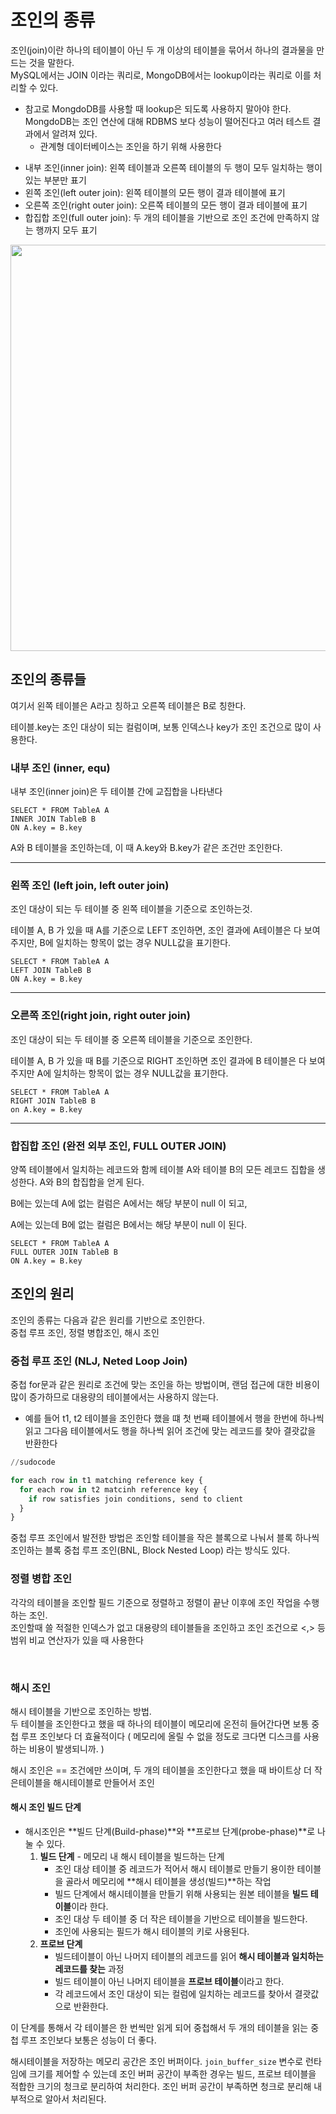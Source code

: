 # 조인의 종류

조인(join)이란 하나의 테이블이 아닌 두 개 이상의 테이블을 묶어서 하나의 결과물을 만드는 것을 말한다.  
MySQL에서는 JOIN 이라는 쿼리로, MongoDB에서는 lookup이라는 쿼리로 이를 처리할 수 있다.



* 참고로 MongdoDB를 사용할 때 lookup은 되도록 사용하지 말아야 한다. MongdoDB는 조인 연산에 대해 RDBMS 보다 성능이 떨어진다고 여러 테스트 결과에서 알려져 있다.
  * 관계형 데이터베이스는 조인을 하기 위해 사용한다



- 내부 조인(inner join): 왼쪽 테이블과 오른쪽 테이블의 두 행이 모두 일치하는 행이 있는 부분만 표기
- 왼쪽 조인(left outer join): 왼쪽 테이블의 모든 행이 결과 테이블에 표기
- 오른쪽 조인(right outer join): 오른쪽 테이블의 모든 행이 결과 테이블에 표기
- 합집합 조인(full outer join): 두 개의 테이블을 기반으로 조인 조건에 만족하지 않는 행까지 모두 표기

<img src="https://blog.kakaocdn.net/dn/b4E4qd/btrR2If8UJj/ZWovtcmKYrnL4nvITbzalK/img.png" width=650 hegiht=450>





## 조인의 종류들

여기서 왼쪽 테이블은 A라고 칭하고 오른쪽 테이블은 B로 칭한다.   


테이블.key는 조인 대상이 되는 컬럼이며, 보통 인덱스나 key가 조인 조건으로 많이 사용한다.   


### 내부 조인 (inner, equ)

내부 조인(inner join)은 두 테이블 간에 교집합을 나타낸다

```mysql
SELECT * FROM TableA A
INNER JOIN TableB B 
ON A.key = B.key
```

A와 B 테이블을 조인하는데, 이 때 A.key와 B.key가 같은 조건만 조인한다.



---

### 왼쪽 조인 (left join, left outer join)

조인 대상이 되는 두 테이블 중 왼쪽 테이블을 기준으로 조인하는것.  

테이블 A, B 가 있을 때 A를 기준으로 LEFT 조인하면, 조인 결과에 A테이블은 다 보여주지만, B에 일치하는 항목이 없는 경우 NULL값을 표기한다.  


```mysql
SELECT * FROM TableA A
LEFT JOIN TableB B 
ON A.key = B.key
```





---


### 오른쪽 조인(right join, right outer join)

조인 대상이 되는 두 테이블 중 오른쪽 테이블을 기준으로 조인한다.

테이블 A, B 가 있을 때 B를 기준으로 RIGHT 조인하면 조인 결과에 B 테이블은 다 보여주지만 A에 일치하는 항목이 없는 경우 NULL값을 표기한다.

```mysql
SELECT * FROM TableA A
RIGHT JOIN TableB B
on A.key = B.key
```





---

### 합집합 조인 (완전 외부 조인, FULL OUTER JOIN)

양쪽 테이블에서 일치하는 레코드와 함께 테이블 A와 테이블 B의 모든 레코드 집합을 생성한다.  A와 B의 합집합을 얻게 된다. 

B에는 있는데 A에 없는 컬럼은 A에서는 해당 부분이 null 이 되고,  


A에는 있는데 B에 없는 컬럼은 B에서는 해당 부분이 null 이 된다.      


```mysql
SELECT * FROM TableA A
FULL OUTER JOIN TableB B
ON A.key = B.key
```



## 조인의 원리

조인의 종류는 다음과 같은 원리를 기반으로 조인한다.  
중첩 루프 조인, 정렬 병합조인, 해시 조인




### 중첩 루프 조인 (NLJ, Neted Loop Join)

중첩 for문과 같은 원리로 조건에 맞는 조인을 하는 방법이며, 랜덤 접근에 대한 비용이 많이 증가하므로 대용량의 테이블에서는 사용하지 않는다. 

* 예를 들어 t1, t2 테이블을 조인한다 했을 떄 첫 번째 테이블에서 행을 한번에 하나씩 읽고 그다음 테이블에서도 행을 하나씩 읽어 조건에 맞는 레코드를 찾아 결괏값을 반환한다

```python
//sudocode

for each row in t1 matching reference key {
  for each row in t2 matcinh reference key {
    if row satisfies join conditions, send to client
  }
}
```

중첩 루프 조인에서 발전한 방법은 조인할 테이블을 작은 블록으로 나눠서 블록 하나씩 조인하는 블록 중첩 루프 조인(BNL, Block Nested Loop) 라는 방식도 있다.

  


### 정렬 병합 조인

각각의 테이블을 조인할 필드 기준으로 정렬하고 정렬이 끝난 이후에 조인 작업을 수행하는 조인.  
조인할때 쓸 적절한 인덱스가 없고 대용량의 테이블들을 조인하고 조인 조건으로 <,> 등 범위 비교 연산자가 있을 때 사용한다

​    


### 해시 조인

해시 테이블을 기반으로 조인하는 방법.  
두 테이블을 조인한다고 했을 때 하나의 테이블이 메모리에 온전히 들어간다면 보통 중첩 루프 조인보다 더 효율적이다 ( 메모리에 올릴 수 없을 정도로 크다면 디스크를 사용하는 비용이 발생되니까. )  

해시 조인은 == 조건에만 쓰이며,  두 개의 테이블을 조인한다고 했을 때 바이트상 더 작은테이블을 해시테이블로 만들어서 조인

  


#### 해시 조인 빌드 단계

- 해시조인은 **빌드 단계(Build-phase)**와 **프로브 단계(probe-phase)**로 나눌 수 있다.
  1. **빌드 단계** - 메모리 내 해시 테이블을 빌드하는 단계 
     - 조인 대상 테이블 중 레코드가 적어서 해시 테이블로 만들기 용이한 테이블을 골라서 메모리에 **해시 테이블을 생성(빌드)**하는 작업
     - 빌드 단계에서 해시테이블을 만들기 위해 사용되는 원본 테이블을 **빌드 테이블**이라 한다.
     - 조인 대상 두 테이블 중 더 작은 테이블을 기반으로 테이블을 빌드한다.
     - 조인에 사용되는 필드가 해시 테이블의 키로 사용된다.
  2. **프로브 단계**
     - 빌드테이블이 아닌 나머지 테이블의 레코드를 읽어 **해시 테이블과 일치하는 레코드를 찾는** 과정
     - 빌드 테이블이 아닌 나머지 테이블을 **프로브 테이블**이라고 한다.
     - 각 레코드에서 조인 대상이 되는 컬럼에 일치하는 레코드를 찾아서 결괏값으로 반환한다.



이 단계를 통해서 각 테이블은 한 번씩만 읽게 되어 중첩해서 두 개의 테이블을 읽는 중첩 루프 조인보다 보통은 성능이 더 좋다.

해시테이블을 저장하는 메모리 공간은 조인 버퍼이다. `join_buffer_size` 변수로 런타임에 크기를 제어할 수 있는데  조인 버퍼 공간이 부족한 경우는 빌드, 프로브 테이블을 적합한 크기의 청크로 분리하여 처리한다. 조인 버퍼 공간이 부족하면 청크로 분리해 내부적으로 알아서 처리된다.



